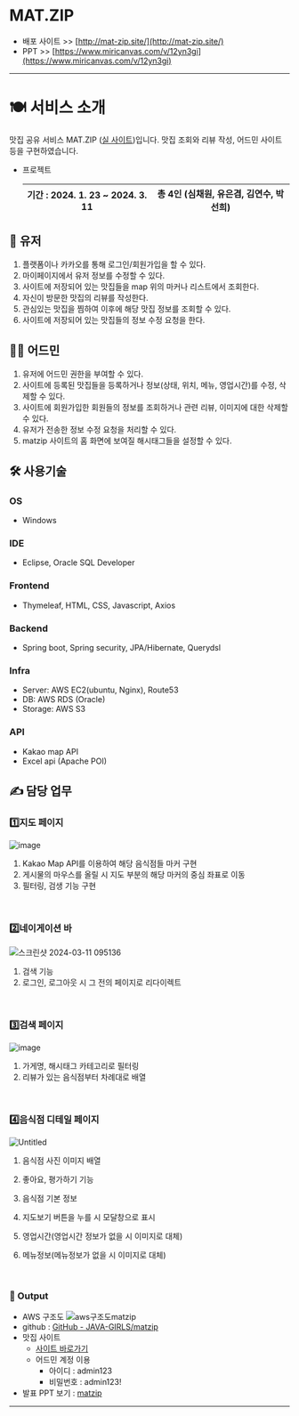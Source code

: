 # MAT.ZIP

- 배포 사이트 >> [http://mat-zip.site/](http://mat-zip.site/) </li>
- PPT >> [https://www.miricanvas.com/v/12yn3gi](https://www.miricanvas.com/v/12yn3gi) </li>
---
# 🍽️ **서비스 소개**
맛집 공유 서비스 MAT.ZIP ([실 사이트](http://mat-zip.site))입니다.
맛집 조회와 리뷰 작성, 어드민 사이트 등을 구현하였습니다.
- 프로젝트
    
    
    | 기간 : 2024. 1. 23 ~ 2024. 3. 11 | 총 4인 (심채원, 유은겸, 김연수, 박선희) |
    | --- | --- |
## 👤 유저
1. 플랫폼이나 카카오를 통해 로그인/회원가입을 할 수 있다.
2. 마이페이지에서 유저 정보를 수정할 수 있다.
3. 사이트에 저장되어 있는 맛집들을 map 위의 마커나 리스트에서 조회한다.
4. 자신이 방문한 맛집의 리뷰를 작성한다.
5. 관심있는 맛집을 찜하여 이후에 해당 맛집 정보를 조회할 수 있다.
6. 사이트에 저장되어 있는 맛집들의 정보 수정 요청을 한다.
## 🧑‍💼 어드민
1. 유저에 어드민 권한을 부여할 수 있다.
2. 사이트에 등록된 맛집들을 등록하거나 정보(상태, 위치, 메뉴, 영업시간)를 수정, 삭제할 수 있다.
3. 사이트에 회원가입한 회원들의 정보를 조회하거나 관련 리뷰, 이미지에 대한 삭제할 수 있다.
4. 유저가 전송한 정보 수정 요청을 처리할 수 있다.
5. matzip 사이트의 홈 화면에 보여질 해시태그들을 설정할 수 있다.
## **🛠 사용기술**
### OS
- Windows
### IDE
- Eclipse, Oracle SQL Developer
### **Frontend**
- Thymeleaf, HTML, CSS, Javascript, Axios
### **Backend**
- Spring boot, Spring security, JPA/Hibernate, Querydsl
### **Infra**
- Server: AWS EC2(ubuntu, Nginx), Route53
- DB: AWS RDS (Oracle)
- Storage: AWS S3
### API
- Kakao map API
- Excel api (Apache POI)
## **✍️ 담당 업무**
### 1️⃣지도 페이지
![image](https://github.com/user-attachments/assets/fb10bf94-a832-4443-b75b-d7a17f8bf1aa)

1. Kakao Map API를 이용하여 해당 음식점들 마커 구현
2. 게시물의 마우스를 올릴 시 지도 부분의 해당 마커의 중심 좌표로 이동
3. 필터링, 검생 기능 구현
</br>

### 2️⃣네이게이션 바
![스크린샷 2024-03-11 095136](https://github.com/user-attachments/assets/11c72a3e-8610-42cc-9ea1-d2d91515f336)

1. 검색 기능
2. 로그인, 로그아웃 시 그 전의 페이지로 리다이렉트

</br>

### 3️⃣검색 페이지
![image](https://github.com/user-attachments/assets/c07df15d-0c45-417a-8df7-0a52d0ea4631)

1. 가게명, 해시태그 카테고리로 필터링
2. 리뷰가 있는 음식점부터 차례대로 배열
</br>

### 4️⃣음식점 디테일 페이지
![Untitled](https://github.com/user-attachments/assets/f21fb639-6ed6-4ee5-808e-e788cbf266db)

1. 음식점 사진 이미지 배열
2. 좋아요, 평가하기 기능
3. 음식점 기본 정보 
4. 지도보기 버튼을 누를 시 모달창으로 표시
5. 영업시간(영업시간 정보가 없을 시 이미지로 대체)
6. 메뉴정보(메뉴정보가 없을 시 이미지로 대체)

   </br>
### 🔗 Output
- AWS 구조도
![aws구조도matzip](https://github.com/JAVA-GIRLS/matzip/assets/114975208/0ed2b2c4-e5dd-4555-b38d-e78157aefc5d)
- github : [GitHub - JAVA-GIRLS/matzip](https://github.com/JAVA-GIRLS/matzip)
- 맛집 사이트
    - [사이트 바로가기](http://mat-zip.site)
    - 어드민 계정 이용
        - 아이디 : admin123
        - 비밀번호 : admin123!
- 발표 PPT 보기 : [matzip](https://www.miricanvas.com/v/12yn3gi)
    
---

